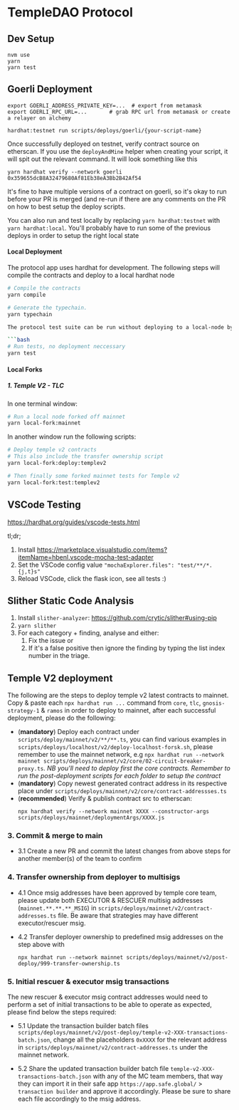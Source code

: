 # TempleDAO Protocol

## Dev Setup
```
nvm use
yarn
yarn test
```


## Goerli Deployment
```
export GOERLI_ADDRESS_PRIVATE_KEY=...  # export from metamask 
export GOERLI_RPC_URL=... 		# grab RPC url from metamask or create a relayer on alchemy

hardhat:testnet run scripts/deploys/goerli/{your-script-name}
```

Once successfully deployed on testnet, verify contract source on etherscan. If you use the `deployAndMine` helper when creating your
script, it will spit out the relevant command. It will look something like this

```
yarn hardhat verify --network goerli 0x359655dcB8A32479680Af81Eb38eA3Bb2B42Af54 
```

It's fine to have multiple versions of a contract on goerli, so it's okay to run before your PR is merged (and re-run if there are any
comments on the PR on how to best setup the deploy scripts.

You can also run and test locally by replacing `yarn hardhat:testnet` with `yarn hardhat:local`. You'll probably have to run some of the previous deploys
in order to setup the right local state



#### Local Deployment

The protocol app uses hardhat for development. The following steps will compile the contracts and deploy to a local hardhat node

```bash
# Compile the contracts
yarn compile

# Generate the typechain.
yarn typechain

The protocol test suite can be run without deploying to a local-node by running

```bash
# Run tests, no deployment neccessary
yarn test
```

#### Local Forks

##### 1. Temple V2 - TLC

In one terminal window:
```bash
# Run a local node forked off mainnet
yarn local-fork:mainnet
```

In another window run the following scripts:
```bash
# Deploy temple v2 contracts
# This also include the transfer ownership script
yarn local-fork:deploy:templev2

# Then finally some forked mainnet tests for Temple v2
yarn local-fork:test:templev2
```

## VSCode Testing

https://hardhat.org/guides/vscode-tests.html

tl;dr;
  1. Install https://marketplace.visualstudio.com/items?itemName=hbenl.vscode-mocha-test-adapter
  2. Set the VSCode config value `"mochaExplorer.files": "test/**/*.{j,t}s"`
  3. Reload VSCode, click the flask icon, see all tests :)

## Slither Static Code Analysis

1. Install `slither-analyzer`: <https://github.com/crytic/slither#using-pip>
2. `yarn slither`
3. For each category + finding, analyse and either:
   1. Fix the issue or
   2. If it's a false positive then ignore the finding by typing the list index number in the triage.


## Temple V2 deployment

The following are the steps to deploy temple v2 latest contracts to mainnet. Copy & paste each `npx hardhat run ...` command from `core`, `tlc`, `gnosis-strategy-1` & `ramos` in order to deploy to mainnet, after each successful deployment, please do the following:

- (**mandatory**) Deploy each contract under `scripts/deploy/mainnet/v2/**/**.ts`, you can find various examples in `scripts/deploys/localhost/v2/deploy-localhost-forsk.sh`, please remember to use the mainnet network, e.g `npx hardhat run --network mainnet scripts/deploys/mainnet/v2/core/02-circuit-breaker-proxy.ts`. *NB you'll need to deploy first the core contracts. Remember to run the post-deployment scripts for each folder to setup the contract*
- (**mandatory**) Copy newest generated contract address in its respective place under `scripts/deploys/mainnet/v2/core/contract-addressses.ts`
- (**recommended**) Verify & publish contract src to etherscan:
  ```
  npx hardhat verify --network mainnet XXXX --constructor-args scripts/deploys/mainnet/deploymentArgs/XXXX.js
  ```

### 3. Commit & merge to main

- 3.1 Create a new PR and commit the latest changes from above steps for another member(s) of the team to confirm

### 4. Transfer ownership from deployer to multisigs

- 4.1 Once msig addresses have been approved by temple core team, please update both EXECUTOR & RESCUER multisig addresses (`mainnet.**.**.**_MSIG`) in `scripts/deploys/mainnet/v2/contract-addresses.ts` file. Be aware that strategies may have different executor/rescuer msig.

- 4.2 Transfer deployer ownership to predefined msig addresses on the step above with
  ```
  npx hardhat run --network mainnet scripts/deploys/mainnet/v2/post-deploy/999-transfer-ownership.ts
  ```

### 5. Initial rescuer & executor msig transactions

The new rescuer & executor msig contract addresses would need to perform a set of initial transactions to be able to operate as expected, please find below the steps required:

- 5.1 Update the transaction builder batch files `scripts/deploys/mainnet/v2/post-deploy/temple-v2-XXX-transactions-batch.json`, change all the placeholders `0xXXXX` for the relevant address in `scripts/deploys/mainnet/v2/contract-addresses.ts` under the mainnet network.

- 5.2 Share the updated transaction builder batch file `temple-v2-XXX-transactions-batch.json` with any of the MC team members, that way they can import it in their safe app `https://app.safe.global/` > `transaction builder` and approve it accordingly. Please be sure to share each file accordingly to the msig address.

